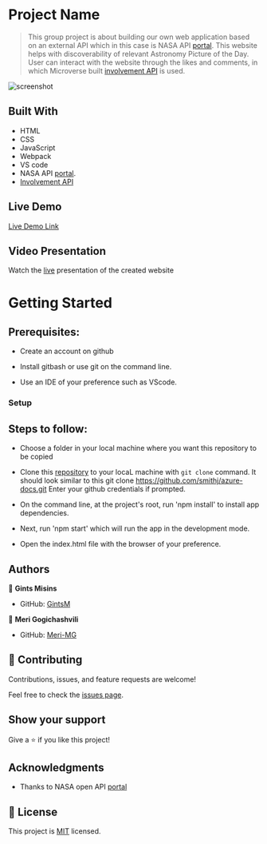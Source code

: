 # Project Name

> This group project is about building our own web application based on an external API which in this case is NASA API [portal](https://api.nasa.gov/). This website helps with discoverability of relevant Astronomy Picture of the Day.
> User can interact with the website through the likes and comments, in which Microverse built [involvement API](https://www.notion.so/Involvement-API-869e60b5ad104603aa6db59e08150270) is used.

![screenshot](https://github.com/Meri-MG/Capstone-module-02/blob/development/screenshot.png)

## Built With

- HTML
- CSS
- JavaScript
- Webpack
- VS code
- NASA API [portal](https://api.nasa.gov/).
- [Involvement API](https://www.notion.so/Involvement-API-869e60b5ad104603aa6db59e08150270)

## Live Demo

[Live Demo Link](https://meri-mg.github.io/Capstone-module-02/dist/)

## Video Presentation
Watch the [live](https://www.loom.com/share/d30faf1bfa9944e69e595e7ed3239b0f) presentation of the created website

# Getting Started
## Prerequisites:


- Create an account on github

- Install gitbash or use git on the command line.

- Use an IDE of your preference such as VScode.

### Setup

## Steps to follow:

- Choose a folder in your local machine where you want this repository to be copied

- Clone this [repository](https://github.com/Meri-MG/Capstone-module-02) to your locaL machine with `git clone` command.
It should look similar to this git clone https://github.com/smithj/azure-docs.git Enter your github credentials if prompted.

- On the command line, at the project's root, run 'npm install' to install app dependencies.

- Next, run 'npm start' which will run the app in the development mode.

- Open the index.html file with the browser of your preference.


## Authors

👤 **Gints Misins**

- GitHub: [GintsM](https://github.com/GintsM)

👤 **Meri Gogichashvili**

- GitHub: [Meri-MG](https://github.com/Meri-MG)

## 🤝 Contributing

Contributions, issues, and feature requests are welcome!

Feel free to check the [issues page](https://github.com/Meri-MG/Capstone-module-02/issues).

## Show your support

Give a ⭐️ if you like this project!

## Acknowledgments

- Thanks to NASA open API [portal](https://api.nasa.gov/)

## 📝 License

This project is [MIT](./MIT.md) licensed.
